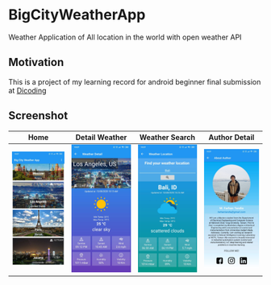 # BigCityWeatherApp
 Weather Application of All location in the world with open weather API 

## Motivation
This is a project of my learning record for android beginner final submission at [Dicoding](https://www.dicoding.com/academies/51)

## Screenshot
Home                       | Detail Weather            | Weather Search            | Author Detail
:-------------------------:|:-------------------------:|:-------------------------:|:-------------------------:
<img src="https://github.com/farhantandia/Big-City-Weather-App/blob/main/screenshot/1.jpg" width="250"/>|<img src="https://github.com/farhantandia/Big-City-Weather-App/blob/main/screenshot/2.jpg" width="250"/>|<img src="https://github.com/farhantandia/Big-City-Weather-App/blob/main/screenshot/3.jpg" width="250"/>|<img src="https://github.com/farhantandia/Big-City-Weather-App/blob/main/screenshot/4.jpg" width="250"/>
